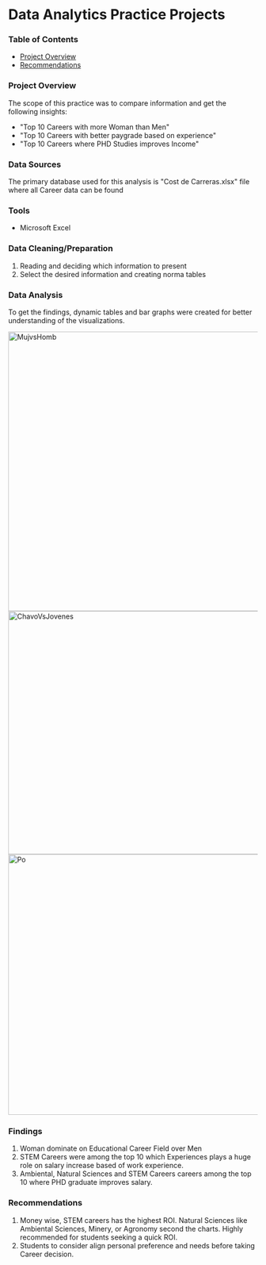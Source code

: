 
# Data Analytics Practice Projects

### Table of Contents

- [Project Overview](#project-overview)
- [Recommendations](#recommendations)
### Project Overview
The scope of this practice was to compare information and get the following insights:

- "Top 10 Careers with more Woman than Men" 
- "Top 10 Careers with better paygrade based on experience" 
- "Top 10 Careers where PHD Studies improves Income" 

### Data Sources
The primary database used for this analysis is "Cost de Carreras.xlsx" file where all Career data can be found

### Tools
- Microsoft Excel 


### Data Cleaning/Preparation
1. Reading and deciding which information to present
2. Select the desired information and creating norma tables

### Data Analysis
To get the findings, dynamic tables and bar graphs were created for better understanding of the visualizations.

<img width="871" height="563" alt="MujvsHomb" src="https://github.com/user-attachments/assets/02f21904-5928-4532-abef-d8073c2bc2ed" />

<img width="905" height="490" alt="ChavoVsJovenes" src="https://github.com/user-attachments/assets/2f88eb8d-1536-4b04-b08b-80cc474555e9" />

<img width="913" height="525" alt="Po" src="https://github.com/user-attachments/assets/f8d5d8c1-2284-4ec7-9761-61ec54827c7d" />


### Findings

1. Woman dominate on Educational Career Field over Men
2. STEM Careers were among the top 10 which Experiences plays a huge role on salary increase based of work experience.
3. Ambiental, Natural Sciences and STEM Careers careers among the top 10 where PHD graduate improves salary.

### Recommendations

1. Money wise, STEM careers has the highest ROI. Natural Sciences like Ambiental Sciences, Minery, or Agronomy second the charts. Highly recommended for students seeking a quick ROI.
2. Students to consider align personal preference and needs before taking Career decision.


